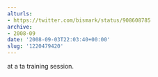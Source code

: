 ```yaml
---
alturls:
- https://twitter.com/bismark/status/908608785
archive:
- 2008-09
date: '2008-09-03T22:03:40+00:00'
slug: '1220479420'
---
```


at a ta training session.

